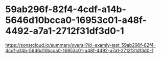 # 59ab296f-82f4-4cdf-a14b-5646d10bcca0-16953c01-a48f-4492-a7a1-2712f31df3d0-1
https://sonarcloud.io/summary/overall?id=examly-test_59ab296f-82f4-4cdf-a14b-5646d10bcca0-16953c01-a48f-4492-a7a1-2712f31df3d0-1
